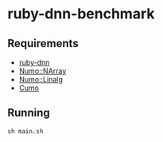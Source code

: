 # ruby-dnn-benchmark

## Requirements

* [ruby-dnn](https://github.com/unagiootoro/ruby-dnn)
* [Numo::NArray](https://github.com/ruby-numo/numo-narray)
* [Numo::Linalg](https://github.com/ruby-numo/numo-linalg)
* [Cumo](https://github.com/sonots/cumo)

## Running

```
sh main.sh
```
